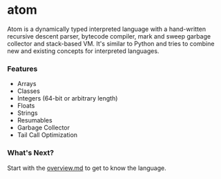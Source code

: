 # atom

Atom is a dynamically typed interpreted language with a hand-written recursive descent parser, bytecode compiler, mark and sweep garbage collector and stack-based VM. It's similar to Python and tries to combine new and existing concepts for interpreted languages.

### Features

* Arrays
* Classes
* Integers (64-bit or arbitrary length)
* Floats
* Strings
* Resumables
* Garbage Collector
* Tail Call Optimization

### What's Next?

Start with the [overview.md](getting-started/overview.md "mention") to get to know the language.
